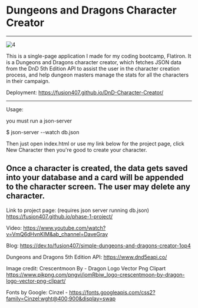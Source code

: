 # Dungeons and Dragons Character Creator
----------------------
![4](https://user-images.githubusercontent.com/61926486/189258672-3a6d6e62-e64d-4909-814a-23d72ec560b6.png)


This is a single-page application I made for my coding bootcamp, Flatiron. It is a Dungeons and Dragons character creator, which fetches JSON data from the DnD 5th Edition API to assist the user in the character creation process, and help dungeon masters manage the stats for all the characters in their campaign.

Deployment: https://fusion407.github.io/DnD-Character-Creator/

---------------------

Usage:

you must run a json-server

$ json-server --watch db.json

Then just open index.html or use my link below for the project page, click New Character then you're good to create your character.

Once a character is created, the data gets saved into your database and a card will be appended to the character screen. The user may delete any character.
---------------------

Link to project page: (requires json server running db.json)
https://fusion407.github.io/phase-1-project/

Video:
https://www.youtube.com/watch?v=VmQ6dHvnKIM&ab_channel=DaveGray

Blog:
https://dev.to/fusion407/simple-dungeons-and-dragons-creator-1op4

Dungeons and Dragons 5th Edition API:
https://www.dnd5eapi.co/

Image credit:
Crescentmoon By - Dragon Logo Vector Png Clipart
https://www.pikpng.com/pngvi/iomRbiw_logo-crescentmoon-by-dragon-logo-vector-png-clipart/

Fonts by Google:
Cinzel -
https://fonts.googleapis.com/css2?family=Cinzel:wght@400;900&display=swap
